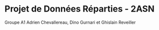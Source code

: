 # Projet de Données Réparties - 2ASN
Groupe A1
Adrien Chevallereau, Dino Gurnari et Ghislain Reveiller